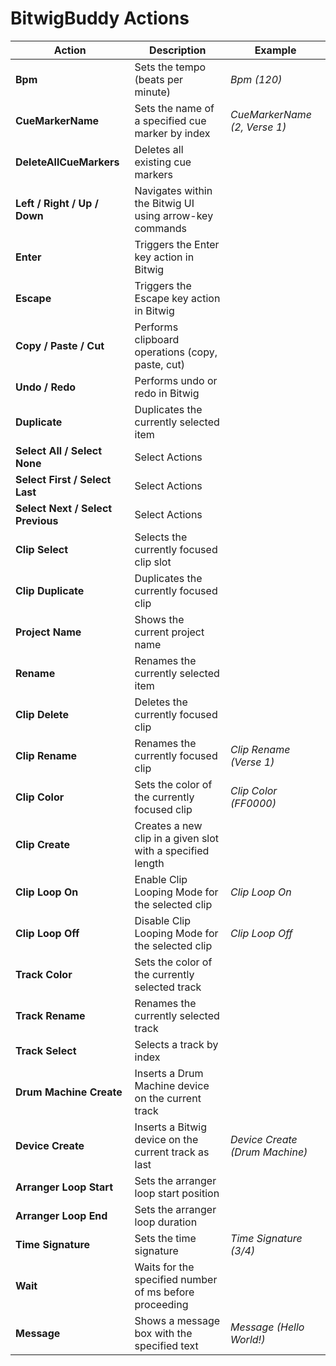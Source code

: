 # BitwigBuddy Actions

| Action                                       | Description                                                   | Example                        |
|----------------------------------------------|---------------------------------------------------------------|--------------------------------|
| **Bpm**                                      | Sets the tempo (beats per minute)                             | _Bpm (120)_                    |
| **CueMarkerName**                            | Sets the name of a specified cue marker by index              | _CueMarkerName (2, Verse 1)_   |
| **DeleteAllCueMarkers**                      | Deletes all existing cue markers                              |                                |
| **Left / Right / Up / Down**                 | Navigates within the Bitwig UI using arrow-key commands       |                                |
| **Enter**                                    | Triggers the Enter key action in Bitwig                       |                                |
| **Escape**                                   | Triggers the Escape key action in Bitwig                      |                                |
| **Copy / Paste / Cut**                       | Performs clipboard operations (copy, paste, cut)              |                                |
| **Undo / Redo**                              | Performs undo or redo in Bitwig                               |                                |
| **Duplicate**                                | Duplicates the currently selected item                        |                                |
| **Select All / Select None**                 | Select Actions                                                |                                |
| **Select First / Select Last**               | Select Actions                                                |                                |
| **Select Next / Select Previous**            | Select Actions                                                |                                |
| **Clip Select**                              | Selects the currently focused clip slot                       |                                |
| **Clip Duplicate**                           | Duplicates the currently focused clip                         |                                |
| **Project Name**                             | Shows the current project name                                |                                |
| **Rename**                                   | Renames the currently selected item                           |                                |
| **Clip Delete**                              | Deletes the currently focused clip                            |                                |
| **Clip Rename**                              | Renames the currently focused clip                            | _Clip Rename (Verse 1)_        |
| **Clip Color**                               | Sets the color of the currently focused clip                  | _Clip Color (FF0000)_          |
| **Clip Create**                              | Creates a new clip in a given slot with a specified length    |                                |
| **Clip Loop On**                             | Enable Clip Looping Mode for the selected clip                |_Clip Loop On_                  |
| **Clip Loop Off**                            | Disable Clip Looping Mode for the selected clip               |_Clip Loop Off_                 |
| **Track Color**                              | Sets the color of the currently selected track                |                                |
| **Track Rename**                             | Renames the currently selected track                          |                                |
| **Track Select**                             | Selects a track by index                                      |                                |
| **Drum Machine Create**                      | Inserts a Drum Machine device on the current track            |                                |
| **Device Create**                            | Inserts a Bitwig device on the current track as last          |_Device Create (Drum Machine)_  |
| **Arranger Loop Start**                      | Sets the arranger loop start position                         |                                |
| **Arranger Loop End**                        | Sets the arranger loop duration                               |                                |
| **Time Signature**                           | Sets the time signature                                       | _Time Signature (3/4)_         |
| **Wait**                                     | Waits for the specified number of ms before proceeding        |                                |
| **Message**                                  | Shows a message box with the specified text                   | _Message (Hello World!)_       |